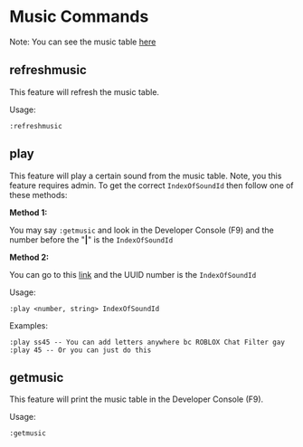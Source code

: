 # Music Commands

Note: You can see the music table [here](https://stefanuk12.github.io/ROBLOX/Universal/Music%20API/Web%20Version/index.html)

## refreshmusic
This feature will refresh the music table.

Usage:
```
:refreshmusic
```

## play
This feature will play a certain sound from the music table. Note, you this feature requires admin. To get the correct `IndexOfSoundId` then follow one of these methods:

**Method 1:**

You may say `:getmusic` and look in the Developer Console (F9) and the number before the "**|**" is the `IndexOfSoundId`

**Method 2:**

You can go to this [link](https://stefanuk12.github.io/ROBLOX/Universal/Music%20API/Web%20Version/index.html) and the UUID number is the `IndexOfSoundId`

Usage:
```
:play <number, string> IndexOfSoundId
```

Examples:
```
:play ss45 -- You can add letters anywhere bc ROBLOX Chat Filter gay
:play 45 -- Or you can just do this
```

## getmusic
This feature will print the music table in the Developer Console (F9).

Usage:
```
:getmusic
```
